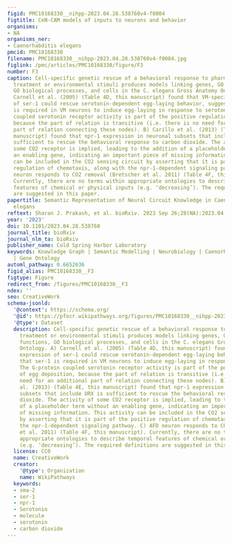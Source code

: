 ```yaml
---
figid: PMC10168330__nihpp-2023.04.28.538760v4-f0004
figtitle: CeN-CAM models of inputs to neurons and behavior
organisms:
- NA
organisms_ner:
- Caenorhabditis elegans
pmcid: PMC10168330
filename: PMC10168330__nihpp-2023.04.28.538760v4-f0004.jpg
figlink: /pmc/articles/PMC10168330/figure/F3
number: F3
caption: Cell-specific genetic rescue of a behavioral response to pharmacological
  treatment or environmental stimuli produces models linking genes, GO molecular functions,
  GO biological processes, and cells in the C. elegans Gross Anatomy Ontology. A)
  Carnell et al. (2005) (Table 4D, this manuscript) found that VM-specific expression
  of ser-1 could rescue serotonin-dependent egg-laying behavior, suggesting that ser-1
  is required in VM neurons to induce egg-laying in response to serotonin. The G-protein
  coupled serotonin receptor activity is part of the positive regulation of egg deposition,
  because the part of relation is transitive (i.e. there is no need for an additional
  part of relation connecting these nodes). B) Carillo et al. (2013) (Table 4E, this
  manuscript) found that npr-1 expression in neuronal subsets that include URX is
  sufficient to rescue the behavioral response to carbon dioxide. The activity of
  some CO2 receptor is implied, leading to the addition of a placeholder term without
  an enabling gene, indicating an important piece of missing information. This activity
  can be included in the CO2 sensing circuit by asserting that it is part of the positive
  regulation of chemotaxis, along with the npr-1-dependent signaling pathway. C) AFD
  neuron responds to CO2 removal (Bretscher et al. 2011) (Table 4F, this manuscript).
  Currently, there are no terms within appropriate ontologies to describe temporal
  features of chemical or physical inputs (e.g. ‘decreasing’). The required definitions
  are suggested in this paper.
papertitle: Semantic Representation of Neural Circuit Knowledge in Caenorhabditis
  elegans
reftext: Sharan J. Prakash, et al. bioRxiv. 2023 Sep 26;28(NA):2023.04.28.538760.
year: '2023'
doi: 10.1101/2023.04.28.538760
journal_title: bioRxiv
journal_nlm_ta: bioRxiv
publisher_name: Cold Spring Harbor Laboratory
keywords: Knowledge Graph | Semantic Modelling | Neurobiology | Caenorhabditis elegans
  | Gene Ontology
automl_pathway: 0.6652636
figid_alias: PMC10168330__F3
figtype: Figure
redirect_from: /figures/PMC10168330__F3
ndex: ''
seo: CreativeWork
schema-jsonld:
  '@context': https://schema.org/
  '@id': https://pfocr.wikipathways.org/figures/PMC10168330__nihpp-2023.04.28.538760v4-f0004.html
  '@type': Dataset
  description: Cell-specific genetic rescue of a behavioral response to pharmacological
    treatment or environmental stimuli produces models linking genes, GO molecular
    functions, GO biological processes, and cells in the C. elegans Gross Anatomy
    Ontology. A) Carnell et al. (2005) (Table 4D, this manuscript) found that VM-specific
    expression of ser-1 could rescue serotonin-dependent egg-laying behavior, suggesting
    that ser-1 is required in VM neurons to induce egg-laying in response to serotonin.
    The G-protein coupled serotonin receptor activity is part of the positive regulation
    of egg deposition, because the part of relation is transitive (i.e. there is no
    need for an additional part of relation connecting these nodes). B) Carillo et
    al. (2013) (Table 4E, this manuscript) found that npr-1 expression in neuronal
    subsets that include URX is sufficient to rescue the behavioral response to carbon
    dioxide. The activity of some CO2 receptor is implied, leading to the addition
    of a placeholder term without an enabling gene, indicating an important piece
    of missing information. This activity can be included in the CO2 sensing circuit
    by asserting that it is part of the positive regulation of chemotaxis, along with
    the npr-1-dependent signaling pathway. C) AFD neuron responds to CO2 removal (Bretscher
    et al. 2011) (Table 4F, this manuscript). Currently, there are no terms within
    appropriate ontologies to describe temporal features of chemical or physical inputs
    (e.g. ‘decreasing’). The required definitions are suggested in this paper.
  license: CC0
  name: CreativeWork
  creator:
    '@type': Organization
    name: WikiPathways
  keywords:
  - sma-2
  - ser-1
  - npr-1
  - Serotonin
  - molecule
  - serotonin
  - carbon dioxide
---
```

